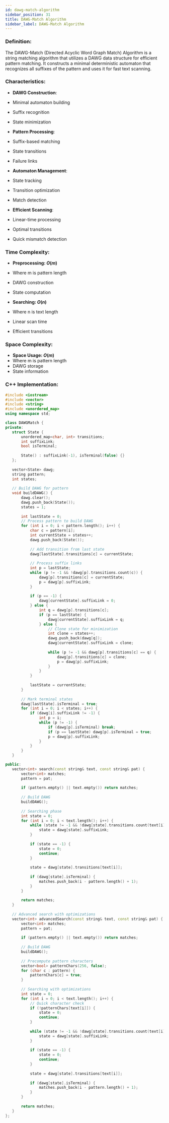 ```yaml
---
id: dawg-match-algorithm
sidebar_position: 31
title: DAWG-Match Algorithm
sidebar_label: DAWG-Match Algorithm
---
```


### Definition:

The DAWG-Match (Directed Acyclic Word Graph Match) Algorithm is a string matching algorithm that utilizes a DAWG data structure for efficient pattern matching. It constructs a minimal deterministic automaton that recognizes all suffixes of the pattern and uses it for fast text scanning.

### Characteristics:

- **DAWG Construction**:
 - Minimal automaton building
 - Suffix recognition
 - State minimization

- **Pattern Processing**:
 - Suffix-based matching
 - State transitions
 - Failure links

- **Automaton Management**:
 - State tracking
 - Transition optimization
 - Match detection

- **Efficient Scanning**:
 - Linear-time processing
 - Optimal transitions
 - Quick mismatch detection

### Time Complexity:

- **Preprocessing: $O(m)$**
 - Where m is pattern length
 - DAWG construction
 - State computation

- **Searching: $O(n)$**
 - Where n is text length
 - Linear scan time
 - Efficient transitions

### Space Complexity:

- **Space Usage: $O(m)$**
 - Where m is pattern length
 - DAWG storage
 - State information

### C++ Implementation:

```cpp
#include <iostream>
#include <vector>
#include <string>
#include <unordered_map>
using namespace std;

class DAWGMatch {
private:
   struct State {
       unordered_map<char, int> transitions;
       int suffixLink;
       bool isTerminal;
       
       State() : suffixLink(-1), isTerminal(false) {}
   };
   
   vector<State> dawg;
   string pattern;
   int states;
   
   // Build DAWG for pattern
   void buildDAWG() {
       dawg.clear();
       dawg.push_back(State());
       states = 1;
       
       int lastState = 0;
       // Process pattern to build DAWG
       for (int i = 0; i < pattern.length(); i++) {
           char c = pattern[i];
           int currentState = states++;
           dawg.push_back(State());
           
           // Add transition from last state
           dawg[lastState].transitions[c] = currentState;
           
           // Process suffix links
           int p = lastState;
           while (p != -1 && !dawg[p].transitions.count(c)) {
               dawg[p].transitions[c] = currentState;
               p = dawg[p].suffixLink;
           }
           
           if (p == -1) {
               dawg[currentState].suffixLink = 0;
           } else {
               int q = dawg[p].transitions[c];
               if (p == lastState) {
                   dawg[currentState].suffixLink = q;
               } else {
                   // Clone state for minimization
                   int clone = states++;
                   dawg.push_back(dawg[q]);
                   dawg[currentState].suffixLink = clone;
                   
                   while (p != -1 && dawg[p].transitions[c] == q) {
                       dawg[p].transitions[c] = clone;
                       p = dawg[p].suffixLink;
                   }
               }
           }
           
           lastState = currentState;
       }
       
       // Mark terminal states
       dawg[lastState].isTerminal = true;
       for (int i = 0; i < states; i++) {
           if (dawg[i].suffixLink != -1) {
               int p = i;
               while (p != -1) {
                   if (dawg[p].isTerminal) break;
                   if (p == lastState) dawg[p].isTerminal = true;
                   p = dawg[p].suffixLink;
               }
           }
       }
   }

public:
   vector<int> search(const string& text, const string& pat) {
       vector<int> matches;
       pattern = pat;
       
       if (pattern.empty() || text.empty()) return matches;
       
       // Build DAWG
       buildDAWG();
       
       // Searching phase
       int state = 0;
       for (int i = 0; i < text.length(); i++) {
           while (state != -1 && !dawg[state].transitions.count(text[i])) {
               state = dawg[state].suffixLink;
           }
           
           if (state == -1) {
               state = 0;
               continue;
           }
           
           state = dawg[state].transitions[text[i]];
           
           if (dawg[state].isTerminal) {
               matches.push_back(i - pattern.length() + 1);
           }
       }
       
       return matches;
   }
   
   // Advanced search with optimizations
   vector<int> advancedSearch(const string& text, const string& pat) {
       vector<int> matches;
       pattern = pat;
       
       if (pattern.empty() || text.empty()) return matches;
       
       // Build DAWG
       buildDAWG();
       
       // Precompute pattern characters
       vector<bool> patternChars(256, false);
       for (char c : pattern) {
           patternChars[c] = true;
       }
       
       // Searching with optimizations
       int state = 0;
       for (int i = 0; i < text.length(); i++) {
           // Quick character check
           if (!patternChars[text[i]]) {
               state = 0;
               continue;
           }
           
           while (state != -1 && !dawg[state].transitions.count(text[i])) {
               state = dawg[state].suffixLink;
           }
           
           if (state == -1) {
               state = 0;
               continue;
           }
           
           state = dawg[state].transitions[text[i]];
           
           if (dawg[state].isTerminal) {
               matches.push_back(i - pattern.length() + 1);
           }
       }
       
       return matches;
   }
};